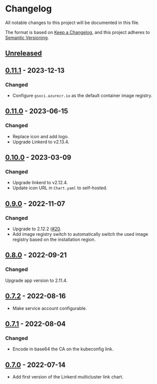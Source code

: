 # Changelog

All notable changes to this project will be documented in this file.

The format is based on [Keep a Changelog](https://keepachangelog.com/en/1.0.0/),
and this project adheres to [Semantic Versioning](https://semver.org/spec/v2.0.0.html).

## [Unreleased]

## [0.11.1] - 2023-12-13

### Changed

- Configure `gsoci.azurecr.io` as the default container image registry.

## [0.11.0] - 2023-06-15

### Changed

- Replace icon and add logo.
- Upgrade Linkerd to v2.13.4.

## [0.10.0] - 2023-03-09

### Changed

- Upgrade linkerd to v2.12.4.
- Update icon URL in `Chart.yaml` to self-hosted.

## [0.9.0] - 2022-11-07

### Changed

- Upgrade to 2.12.2 ([#20](https://github.com/giantswarm/linkerd2-multicluster-link-app/pull/20).
- Add image registry switch to automatically switch the used image registry based on the installation region.

## [0.8.0] - 2022-09-21

### Changed

Upgrade app version to 2.11.4.

## [0.7.2] - 2022-08-16

- Make service account configurable.

## [0.7.1] - 2022-08-04

### Changed

- Encode in base64 the CA on the kubeconfig link.

## [0.7.0] - 2022-07-14

- Add first version of the Linkerd multicluster link chart.

[Unreleased]: https://github.com/giantswarm/linkerd-multicluster-link-app/compare/v0.11.1...HEAD
[0.11.1]: https://github.com/giantswarm/linkerd-multicluster-link-app/compare/v0.11.0...v0.11.1
[0.11.0]: https://github.com/giantswarm/linkerd-multicluster-link-app/compare/v0.10.0...v0.11.0
[0.10.0]: https://github.com/giantswarm/linkerd-multicluster-link-app/compare/v0.9.0...v0.10.0
[0.9.0]: https://github.com/giantswarm/linkerd-multicluster-link-app/compare/v0.8.0...v0.9.0
[0.8.0]: https://github.com/giantswarm/linkerd2-multicluster-link-app/compare/v0.7.2...v0.8.0
[0.7.2]: https://github.com/giantswarm/linkerd2-multicluster-link-app/compare/v0.7.1...v0.7.2
[0.7.1]: https://github.com/giantswarm/linkerd2-multicluster-link-app/compare/v0.7.0...v0.7.1
[0.7.0]: https://github.com/giantswarm/linkerd2-multicluster-link-app/compare/v0.7.0...v0.7.0

